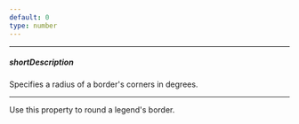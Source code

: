 ```yaml
---
default: 0
type: number
---
```

---
##### shortDescription
Specifies a radius of a border's corners in degrees.

---
Use this property to round a legend's border.